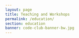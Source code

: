 ```yaml
---
layout: page
title: Teaching and Workshops 
permalink: /education/
section: education
banner: code-club-banner-bw.jpg
---
```


<!-- Placeholder page for Teaching & Learning. Content - Code Club, workshops, our lecturer profiles -->

<!-- ![image](/assets/images/IMG-20220304-WA0000.jpg){: .img-fluid } -->

